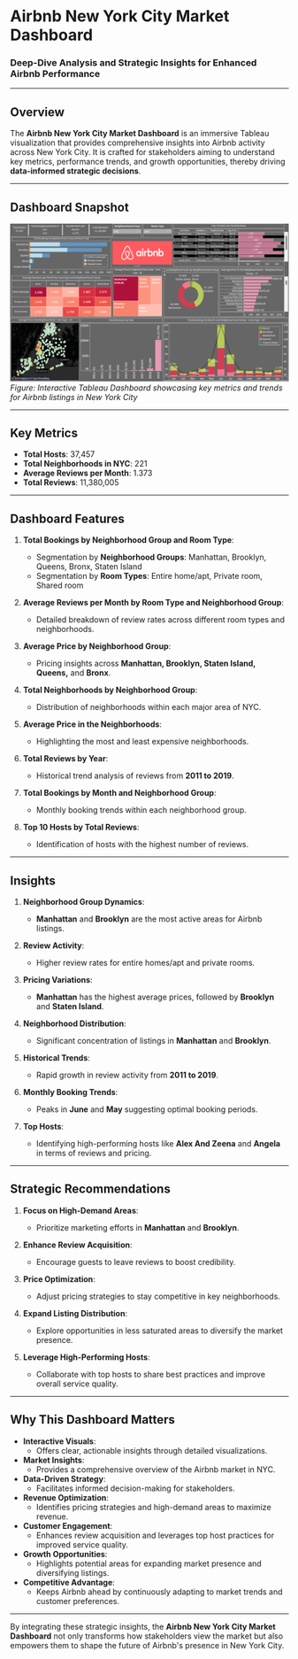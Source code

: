 # **Airbnb New York City Market Dashboard**  
### **Deep-Dive Analysis and Strategic Insights for Enhanced Airbnb Performance**  

---

## **Overview**  
The **Airbnb New York City Market Dashboard** is an immersive Tableau visualization that provides comprehensive insights into Airbnb activity across New York City. It is crafted for stakeholders aiming to understand key metrics, performance trends, and growth opportunities, thereby driving **data-informed strategic decisions**.

---

## **Dashboard Snapshot**  

![Airbnb NYC Dashboard](Dashboard_Image.png)  
*Figure: Interactive Tableau Dashboard showcasing key metrics and trends for Airbnb listings in New York City*  

---

## **Key Metrics**  
- **Total Hosts**: 37,457  
- **Total Neighborhoods in NYC**: 221  
- **Average Reviews per Month**: 1.373  
- **Total Reviews**: 11,380,005  

---

## **Dashboard Features**  

1. **Total Bookings by Neighborhood Group and Room Type**:  
   - Segmentation by **Neighborhood Groups**: Manhattan, Brooklyn, Queens, Bronx, Staten Island  
   - Segmentation by **Room Types**: Entire home/apt, Private room, Shared room  

2. **Average Reviews per Month by Room Type and Neighborhood Group**:  
   - Detailed breakdown of review rates across different room types and neighborhoods.  

3. **Average Price by Neighborhood Group**:  
   - Pricing insights across **Manhattan, Brooklyn, Staten Island, Queens,** and **Bronx**.  

4. **Total Neighborhoods by Neighborhood Group**:  
   - Distribution of neighborhoods within each major area of NYC.  

5. **Average Price in the Neighborhoods**:  
   - Highlighting the most and least expensive neighborhoods.  

6. **Total Reviews by Year**:  
   - Historical trend analysis of reviews from **2011 to 2019**.  

7. **Total Bookings by Month and Neighborhood Group**:  
   - Monthly booking trends within each neighborhood group.  

8. **Top 10 Hosts by Total Reviews**:  
   - Identification of hosts with the highest number of reviews.

---

## **Insights**  

1. **Neighborhood Group Dynamics**:  
   - **Manhattan** and **Brooklyn** are the most active areas for Airbnb listings.  

2. **Review Activity**:  
   - Higher review rates for entire homes/apt and private rooms.  

3. **Pricing Variations**:  
   - **Manhattan** has the highest average prices, followed by **Brooklyn** and **Staten Island**.  

4. **Neighborhood Distribution**:  
   - Significant concentration of listings in **Manhattan** and **Brooklyn**.  

5. **Historical Trends**:  
   - Rapid growth in review activity from **2011 to 2019**.  

6. **Monthly Booking Trends**:  
   - Peaks in **June** and **May** suggesting optimal booking periods.  

7. **Top Hosts**:  
   - Identifying high-performing hosts like **Alex And Zeena** and **Angela** in terms of reviews and pricing.

---

## **Strategic Recommendations**  

1. **Focus on High-Demand Areas**:  
   - Prioritize marketing efforts in **Manhattan** and **Brooklyn**.  

2. **Enhance Review Acquisition**:  
   - Encourage guests to leave reviews to boost credibility.  

3. **Price Optimization**:  
   - Adjust pricing strategies to stay competitive in key neighborhoods.  

4. **Expand Listing Distribution**:  
   - Explore opportunities in less saturated areas to diversify the market presence.  

5. **Leverage High-Performing Hosts**:  
   - Collaborate with top hosts to share best practices and improve overall service quality.  

---

## **Why This Dashboard Matters**  
- **Interactive Visuals**:
     - Offers clear, actionable insights through detailed visualizations.
- **Market Insights**:
     - Provides a comprehensive overview of the Airbnb market in NYC.
- **Data-Driven Strategy**:
     - Facilitates informed decision-making for stakeholders.
- **Revenue Optimization**:
     - Identifies pricing strategies and high-demand areas to maximize revenue.
- **Customer Engagement**:
     - Enhances review acquisition and leverages top host practices for improved service quality.
- **Growth Opportunities**:
     - Highlights potential areas for expanding market presence and diversifying listings.
- **Competitive Advantage**:
     - Keeps Airbnb ahead by continuously adapting to market trends and customer preferences.
---
By integrating these strategic insights, the **Airbnb New York City Market Dashboard** not only transforms how stakeholders view the market but also empowers them to shape the future of Airbnb's presence in New York City.
